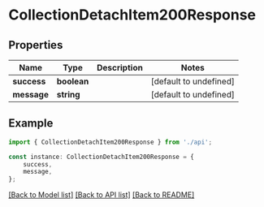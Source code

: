 # CollectionDetachItem200Response


## Properties

Name | Type | Description | Notes
------------ | ------------- | ------------- | -------------
**success** | **boolean** |  | [default to undefined]
**message** | **string** |  | [default to undefined]

## Example

```typescript
import { CollectionDetachItem200Response } from './api';

const instance: CollectionDetachItem200Response = {
    success,
    message,
};
```

[[Back to Model list]](../README.md#documentation-for-models) [[Back to API list]](../README.md#documentation-for-api-endpoints) [[Back to README]](../README.md)
